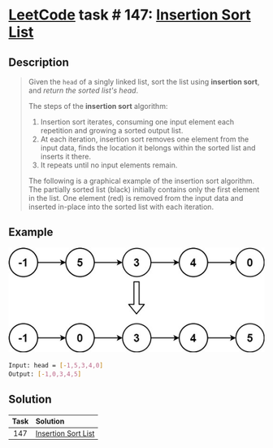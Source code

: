 # [LeetCode][leetcode] task # 147: [Insertion Sort List][task]

Description
-----------

> Given the `head` of a singly linked list, sort the list using **insertion sort**,
> and _return the sorted list's head_.
> 
> The steps of the **insertion sort** algorithm:
> 1. Insertion sort iterates, consuming one input element each repetition and growing a sorted output list.
> 2. At each iteration, insertion sort removes one element from the input data,
> finds the location it belongs within the sorted list and inserts it there.
> 3. It repeats until no input elements remain.
>
> The following is a graphical example of the insertion sort algorithm.
> The partially sorted list (black) initially contains only the first element in the list.
> One element (red) is removed from the input data and inserted in-place into the sorted list with each iteration.

Example
-------

![list.png](image/list.png)

```sh
Input: head = [-1,5,3,4,0]
Output: [-1,0,3,4,5]
```

Solution
--------

| Task | Solution                        |
|:----:|:--------------------------------|
| 147  | [Insertion Sort List][solution] |


[leetcode]: <http://leetcode.com/>
[task]: <https://leetcode.com/problems/insertion-sort-list/>
[solution]: <https://github.com/wellaxis/witalis-jkit/blob/main/module/tasks/src/main/java/com/witalis/jkit/tasks/core/task/leetcode/h2/p147/option/Practice.java>
